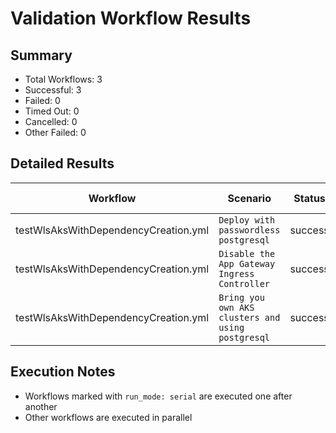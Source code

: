 # Validation Workflow Results

## Summary
- Total Workflows: 3
- Successful: 3
- Failed: 0
- Timed Out: 0
- Cancelled: 0
- Other Failed: 0

## Detailed Results

| Workflow | Scenario | Status | Duration | Run URL |
|----------|----------|---------|-----------|----------|
| testWlsAksWithDependencyCreation.yml | `Deploy with passwordless postgresql` | success | 1h:16m:14s | [View Run](https://github.com/azure-javaee/weblogic-azure/actions/runs/16872696648) |
| testWlsAksWithDependencyCreation.yml | `Disable the App Gateway Ingress Controller` | success | 0h:56m:16s | [View Run](https://github.com/azure-javaee/weblogic-azure/actions/runs/16874103921) |
| testWlsAksWithDependencyCreation.yml | `Bring you own AKS clusters and using postgresql` | success | 1h:24m:21s | [View Run](https://github.com/azure-javaee/weblogic-azure/actions/runs/16875252768) |


## Execution Notes
- Workflows marked with `run_mode: serial` are executed one after another
- Other workflows are executed in parallel
